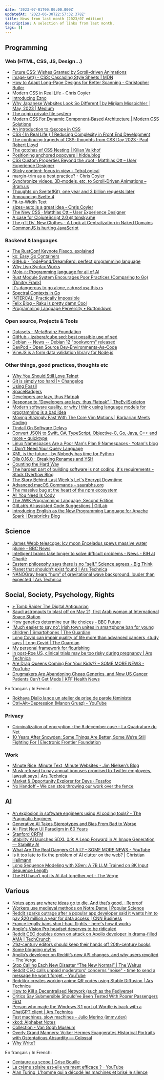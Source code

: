 ```yaml
---
date: '2023-07-01T00:00:00.000Z'
updatedAt: '2023-06-30T22:57:32.378Z'
title: News from last month (2023/07 edition)
description: A selection of links from last month.
tags: []
---
```

## Programming

### Web (HTML, CSS, JS, Design...)

- [Future CSS: Wishes Granted by Scroll-driven Animations](https://kizu.dev/scroll-driven-animations/) <!-- TAGS: 2023-06,dev,web -->
- [image-set() - CSS: Cascading Style Sheets | MDN](https://developer.mozilla.org/en-US/docs/Web/CSS/image/image-set) <!-- TAGS: 2023-06,dev,web -->
- [How to Adapt Long-Page Designs for Better Scanning - Christopher Butler](https://www.chrbutler.com/adapt-long-page-designs-for-better-scanning) <!-- TAGS: 2023-06,dev,web -->
- [Modern CSS in Real Life - Chris Coyier](https://chriscoyier.net/2023/06/06/modern-css-in-real-life/) <!-- TAGS: 2023-06,dev,web -->
- [Introducing Ezno](https://kaleidawave.github.io/posts/introducing-ezno/) <!-- TAGS: 2023-06,dev,web -->
- [Why Japanese Websites Look So Different | by Mirijam Missbichler | May, 2023 | Medium](https://medium.com/@mirijam.missbichler/why-japanese-websites-look-so-different-2c7273e8be1e) <!-- TAGS: 2023-06,dev,web -->
- [The origin private file system](https://web.dev/origin-private-file-system/) <!-- TAGS: 2023-06,dev,web -->
- [Modern CSS For Dynamic Component-Based Architecture | Modern CSS Solutions](https://moderncss.dev/modern-css-for-dynamic-component-based-architecture/) <!-- TAGS: 2023-06,dev,web -->
- [An introduction to @scope in CSS](https://fullystacked.net/posts/scope-in-css/) <!-- TAGS: 2023-06,dev,web -->
- [CSS { In Real Life } | Reducing Complexity in Front End Development](https://css-irl.info/reducing-complexity-in-front-end-development/) <!-- TAGS: 2023-06,dev,web -->
- [The continuing tragedy of CSS: thoughts from CSS Day 2023 · Paul Robert Lloyd](https://paulrobertlloyd.com/2023/162/a1/css_day/) <!-- TAGS: 2023-06,dev,web -->
- [The gotchas of CSS Nesting | Kilian Valkhof](https://kilianvalkhof.com/2023/css-html/the-gotchas-of-css-nesting/) <!-- TAGS: 2023-06,dev,web -->
- [Positioning anchored popovers | hidde.blog](https://hidde.blog/positioning-anchored-popovers/) <!-- TAGS: 2023-06,dev,web -->
- [CSS Custom Properties Beyond the :root · Matthias Ott – User Experience Designer](https://matthiasott.com/notes/custom-properties-beyond-the-root) <!-- TAGS: 2023-06,dev,web -->
- [Sticky content: focus in view - TetraLogical](https://tetralogical.com/blog/2023/06/08/focus-in-view/) <!-- TAGS: 2023-06,dev,web -->
- [margin-trim as a best practice? - Chris Coyier](https://chriscoyier.net/2023/06/12/margin-trim-as-a-best-practice/) <!-- TAGS: 2023-06,dev,web -->
- [Synchronize videos, 3D-models, etc. to Scroll-Driven Animations – Bram.us](https://www.bram.us/2023/06/21/synchronize-videos-3d-models-to-scroll-driven-animations/) <!-- TAGS: 2023-06,dev,web -->
- [Thoughts on Svelte(Kit), one year and 3 billion requests later](https://claudioholanda.ch/en/blog/svelte-kit-after-3-billion-requests/) <!-- TAGS: 2023-06,dev,web -->
- [Announcing Svelte 4](https://svelte.dev/blog/svelte-4) <!-- TAGS: 2023-06,dev,web -->
- [Fit-to-Width Text](https://kizu.dev/fit-to-width-text/) <!-- TAGS: 2023-06,dev,web -->
- [sizes=auto is a great idea - Chris Coyier](https://chriscoyier.net/2023/06/23/sizesauto-is-a-great-idea/) <!-- TAGS: 2023-06,dev,web -->
- [The New CSS · Matthias Ott – User Experience Designer](https://matthiasott.com/notes/the-new-css) <!-- TAGS: 2023-06,dev,web -->
- [A case for ClojureScript 2.0 @ tonsky.me](https://tonsky.me/blog/clojurescript-2/) <!-- TAGS: 2023-06,dev,web -->
- [The gTLDs' New Clothes - A Look at Centralization in Naked Domains](https://www.netmeister.org/blog/naked-domains.html) <!-- TAGS: 2023-06,dev,web -->
- [CommonJS is hurting JavaScript](https://deno.com/blog/commonjs-is-hurting-javascript) <!-- TAGS: 2023-06,dev,web -->

### Backend & languages

- [The RustConf Keynote Fiasco, explained](https://fasterthanli.me/articles/the-rustconf-keynote-fiasco-explained) <!-- TAGS: 2023-06,backend,dev -->
- [ko: Easy Go Containers](https://ko.build/) <!-- TAGS: 2023-06,backend,dev -->
- [GitHub - TodePond/DreamBerd: perfect programming language](https://github.com/TodePond/DreamBerd) <!-- TAGS: 2023-06,backend,dev -->
- [Why Lisp Syntax Works](https://borretti.me/article/why-lisp-syntax-works) <!-- TAGS: 2023-06,backend,dev -->
- [Mojo 🔥: Programming language for all of AI](https://www.modular.com/mojo) <!-- TAGS: 2023-06,backend,dev -->
- [Rust Module System Encourages Poor Practices (Comparing to Go) [Dmitry Frank]](https://dmitryfrank.com/articles/rust_module_system_encourages_bad_practices) <!-- TAGS: 2023-06,backend,dev -->
- [It's dangerous to go alone, `pub` `mod` `use` this.rs](https://www.schneems.com/2023/06/14/its-dangerous-to-go-alone-pub-mod-use-thisrs/) <!-- TAGS: 2023-06,backend,dev -->
- [Spectral Contexts in Go](https://hypirion.com/musings/spectral-contexts-in-go) <!-- TAGS: 2023-06,backend,dev -->
- [INTERCAL: Practically Impossible](https://www.muppetlabs.com/~breadbox/intercal/pgpi.html) <!-- TAGS: 2023-06,backend,dev -->
- [Felix Blog - Raku is pretty damn Cool](https://felix-knorr.net/posts/2023-06-24-raku-is-awesome.html) <!-- TAGS: 2023-06,backend,dev -->
- [Programming Language Perversity • Buttondown](https://buttondown.email/hillelwayne/archive/programming-language-perversity/) <!-- TAGS: 2023-06,backend,dev -->

### Open source, Projects & Tools

- [Datasets - MetaBrainz Foundation](https://metabrainz.org/datasets) <!-- TAGS: 2023-06,opensource -->
- [GitHub - izabera/cube.sed: best possible use of sed](https://github.com/izabera/cube.sed/) <!-- TAGS: 2023-06,opensource -->
- [Debian -- News -- Debian 12 "bookworm" released](https://www.debian.org/News/2023/20230610) <!-- TAGS: 2023-06,opensource -->
- [DevPod - Open Source Dev-Environments-As-Code](https://devpod.sh/) <!-- TAGS: 2023-06,opensource -->
- [VineJS is a form data validation library for Node.js](https://vinejs.dev/) <!-- TAGS: 2023-06,opensource -->

### Other things, good practices, thoughts etc

- [Why You Should Still Love Telnet](https://bash-prompt.net/guides/telnet/) <!-- TAGS: 2023-06,dev,various -->
- [Git is simply too hard |> Changelog](https://changelog.com/posts/git-is-simply-too-hard) <!-- TAGS: 2023-06,dev,various -->
- [Using Fossil](https://wholesomedonut.prose.sh/using-fossil-not-git) <!-- TAGS: 2023-06,dev,various -->
- [SpaceBadgers](https://badgers.space/) <!-- TAGS: 2023-06,dev,various -->
- [Developers are lazy, thus Flatpak](https://blog.brixit.nl/developers-are-lazy-thus-flatpak/) <!-- TAGS: 2023-06,dev,various -->
- [Response to “Developers are lazy, thus Flatpak” | TheEvilSkeleton](https://theevilskeleton.gitlab.io/2023/06/04/response-to-developers-are-lazy-thus-flatpak.html) <!-- TAGS: 2023-06,dev,various -->
- [Modern software quality, or why I think using language models for programming is a bad idea](https://softwarecrisis.dev/letters/ai-and-software-quality/) <!-- TAGS: 2023-06,dev,various -->
- [Moving Blazingly Fast With The Core Vim Motions | Barbarian Meets Coding](https://www.barbarianmeetscoding.com/boost-your-coding-fu-with-vscode-and-vim/moving-blazingly-fast-with-the-core-vim-motions/) <!-- TAGS: 2023-06,dev,various -->
- [Tindall On Software Delays](https://two-wrongs.com/tindall-on-software-delays.html) <!-- TAGS: 2023-06,dev,various -->
- [Convert JSON to Swift, C#, TypeScript, Objective-C, Go, Java, C++ and more<!-- --> • quicktype](https://quicktype.io/) <!-- TAGS: 2023-06,dev,various -->
- [Linux Namespaces Are a Poor Man's Plan 9 Namespaces · Yotam's blog](https://yotam.net/posts/linux-namespaces-are-a-poor-mans-plan9-namespaces/) <!-- TAGS: 2023-06,dev,various -->
- [I Don't Need Your Query Language](https://antonz.org/fancy-ql/) <!-- TAGS: 2023-06,dev,various -->
- [XML is the future - by Nobody has time for Python](https://www.bitecode.dev/p/hype-cycles) <!-- TAGS: 2023-06,dev,various -->
- [Oils 0.16.0 - Breaking Renames and YSH](https://www.oilshell.org/blog/2023/06/release-0.16.0.html) <!-- TAGS: 2023-06,dev,various -->
- [Counting the Hard Way](https://rupertmckay.com/blog/counting-to-ten/) <!-- TAGS: 2023-06,dev,various -->
- [The hardest part of building software is not coding, it's requirements - Stack Overflow Blog](https://stackoverflow.blog/2023/06/26/the-hardest-part-of-building-software-is-not-coding-its-requirements/) <!-- TAGS: 2023-06,dev,various -->
- [The Story Behind Last Week's Let's Encrypt Downtime](https://www.agwa.name/blog/post/last_weeks_lets_encrypt_downtime) <!-- TAGS: 2023-06,dev,various -->
- [Advanced macOS Commands - saurabhs.org](https://saurabhs.org/advanced-macos-commands) <!-- TAGS: 2023-06,dev,various -->
- [The massive bug at the heart of the npm ecosystem](https://blog.vlt.sh/blog/the-massive-hole-in-the-npm-ecosystem) <!-- TAGS: 2023-06,dev,various -->
- [All You Need Is Cody](https://about.sourcegraph.com/blog/all-you-need-is-cody) <!-- TAGS: 2023-06,dev,various -->
- [The AWK Programming Language, Second Edition](https://awk.dev/) <!-- TAGS: 2023-06,dev,various -->
- [GitLab’s AI-assisted Code Suggestions | GitLab](https://about.gitlab.com/solutions/code-suggestions/) <!-- TAGS: 2023-06,dev,various -->
- [Introducing English as the New Programming Language for Apache Spark | Databricks Blog](https://www.databricks.com/blog/introducing-english-new-programming-language-apache-spark) <!-- TAGS: 2023-06,dev,various -->

## Science

- [James Webb telescope: Icy moon Enceladus spews massive water plume - BBC News](https://www.bbc.com/news/science-environment-65765203) <!-- TAGS: 2023-06,science -->
- [Intelligent brains take longer to solve difficult problems - News - BIH at Charité](https://www.bihealth.org/en/notices/intelligent-brains-take-longer-to-solve-difficult-problems) <!-- TAGS: 2023-06,science -->
- [Eastern philosophy says there is no "self." Science agrees - Big Think](https://bigthink.com/the-well/eastern-philosophy-neuroscience-no-self/) <!-- TAGS: 2023-06,science -->
- [Planet that shouldn’t exist found | Ars Technica](https://arstechnica.com/science/2023/06/planet-that-should-have-been-swallowed-by-its-star-somehow-still-orbits/) <!-- TAGS: 2023-06,science -->
- [NANOGrav hears “hum” of gravitational wave background, louder than expected | Ars Technica](https://arstechnica.com/science/2023/06/nanograv-picks-up-signal-of-cosmic-choir-of-supermassive-black-holes/) <!-- TAGS: 2023-06,science -->

## Social, Society, Psychology, Rights

- [» Tomb Raider The Digital Antiquarian](https://www.filfre.net/2023/06/tomb-raider/) <!-- TAGS: 2023-06,social -->
- [ Saudi astronauts to blast off on May 21, first Arab woman at International Space Station](https://www.arabianbusiness.com/culture-society/saudi-astronauts-to-blast-off-on-may-21-first-arab-woman-at-international-space-station) <!-- TAGS: 2023-06,social -->
- [How genetics determine our life choices - BBC Future](https://www.bbc.com/future/article/20230509-how-genetics-determine-our-life-choices) <!-- TAGS: 2023-06,social -->
- [‘Much easier to say no’: Irish town unites in smartphone ban for young children | Smartphones | The Guardian](https://www.theguardian.com/technology/2023/jun/03/much-easier-to-say-no-irish-town-unites-in-smartphone-ban-for-young-children) <!-- TAGS: 2023-06,social -->
- [Long Covid can impair quality of life more than advanced cancers, study says | Long Covid | The Guardian](https://www.theguardian.com/society/2023/jun/08/long-covid-impact-quality-of-life-cancer-study) <!-- TAGS: 2023-06,social -->
- [My personal framework for flourishing](https://ljvmiranda921.github.io/life/2021/09/21/build-earn-play/) <!-- TAGS: 2023-06,social -->
- [In post-Roe US, clinical trials may be too risky during pregnancy | Ars Technica](https://arstechnica.com/health/2023/06/in-post-roe-us-clinical-trials-may-be-too-risky-for-people-who-can-get-pregnant/) <!-- TAGS: 2023-06,social -->
- [Are Drag Queens Coming For Your Kids?? – SOME MORE NEWS - YouTube](https://www.youtube.com/watch?v=eJKHc9OQe_M) <!-- TAGS: 2023-06,social -->
- [Drugmakers Are Abandoning Cheap Generics, and Now US Cancer Patients Can’t Get Meds | KFF Health News](https://kffhealthnews.org/news/article/drugmakers-are-abandoning-cheap-generics-and-now-us-cancer-patients-cant-get-meds/) <!-- TAGS: 2023-06,social -->

En français / In French:

- [Rokhaya Diallo lance un atelier de prise de parole féministe](https://www.welcometothejungle.com/fr/articles/rokhaya-diallo-etre-femme-prise-parole-contradictoire) <!-- TAGS: 2023-06,fr,social -->
- [Ctrl+Alt+Depression (Manon Gruaz) - YouTube](https://www.youtube.com/watch?v=GvcHdVSS7mM) <!-- TAGS: 2023-06,fr,social -->

### Privacy

- [Criminalization of encryption : the 8 december case – La Quadrature du Net](https://www.laquadrature.net/en/2023/06/05/criminalization-of-encryption-the-8-december-case/) <!-- TAGS: 2023-06,privacy -->
- [10 Years After Snowden: Some Things Are Better, Some We’re Still Fighting For | Electronic Frontier Foundation](https://www.eff.org/deeplinks/2023/05/10-years-after-snowden-some-things-are-better-some-were-still-fighting) <!-- TAGS: 2023-06,privacy -->

### Work

- [Minute Rice, Minute Text, Minute Websites - Jim Nielsen’s Blog](https://blog.jim-nielsen.com/2023/minute-rice-text-and-websites/) <!-- TAGS: 2023-06,work -->
- [Musk refused to pay annual bonuses promised to Twitter employees, lawsuit says | Ars Technica](https://arstechnica.com/tech-policy/2023/06/musk-owned-twitter-stiffed-employees-on-promised-bonuses-class-action-says/) <!-- TAGS: 2023-06,work -->
- [Market & Opportunity Explorer for Devs · Fossfox](https://fossfox.com/) <!-- TAGS: 2023-06,work -->
- [No Handoff – We can stop throwing our work over the fence](https://nohandoff.org/) <!-- TAGS: 2023-06,work -->

## AI

- [An explosion in software engineers using AI coding tools? - The Pragmatic Engineer](https://blog.pragmaticengineer.com/ai-coding-tools-explosion/) <!-- TAGS: 2023-06,ai -->
- [Generative AI Takes Stereotypes and Bias From Bad to Worse](https://www.bloomberg.com/graphics/2023-generative-ai-bias/) <!-- TAGS: 2023-06,ai -->
- [AI: First New UI Paradigm in 60 Years](https://www.nngroup.com/articles/ai-paradigm/) <!-- TAGS: 2023-06,ai -->
- [Stanford CRFM](https://crfm.stanford.edu/2023/06/15/eu-ai-act.html?) <!-- TAGS: 2023-06,ai -->
- [Stability AI launches SDXL 0.9: A Leap Forward in AI Image Generation — Stability AI](https://stability.ai/blog/sdxl-09-stable-diffusion) <!-- TAGS: 2023-06,ai -->
- [What Are The Real Dangers Of A.I.? – SOME MORE NEWS - YouTube](https://www.youtube.com/watch?v=XvvwG7UmIv4) <!-- TAGS: 2023-06,ai -->
- [Is it too late to fix the problem of AI clutter on the web? | Christian Heilmann](https://christianheilmann.com/2023/06/28/is-it-too-late-to-fix-the-problem-of-ai-clutter-on-the-web/) <!-- TAGS: 2023-06,ai -->
- [Long Sequence Modeling with XGen: A 7B LLM Trained on 8K Input Sequence Length](https://blog.salesforceairesearch.com/xgen/) <!-- TAGS: 2023-06,ai -->
- [The EU hasn’t got its AI Act together yet - The Verge](https://www.theverge.com/2023/6/29/23777239/eu-ai-act-artificial-intelligence-regulations-europe) <!-- TAGS: 2023-06,ai -->

## Various

- [Notes apps are where ideas go to die. And that’s good. · Reproof](https://www.reproof.app/blog/notes-apps-help-us-forget) <!-- TAGS: 2023-06,various -->
- [Workers use medieval methods on Notre Dame | Popular Science](https://www.popsci.com/technology/notre-dame-reconstruction-medieval-tools/) <!-- TAGS: 2023-06,various -->
- [Reddit sparks outrage after a popular app developer said it wants him to pay $20 million a year for data access | CNN Business](https://edition.cnn.com/2023/06/01/tech/reddit-outrage-data-access-charge/index.html) <!-- TAGS: 2023-06,various -->
- [France legally bans short-haul flights - here's how it works](https://www.forbes.com.au/news/innovation/france-legally-bans-short-haul-flights/) <!-- TAGS: 2023-06,various -->
- [Apple's Vision Pro headset deserves to be ridiculed](https://www.disconnect.blog/p/apples-vision-pro-headset-deserves) <!-- TAGS: 2023-06,various -->
- [Reddit CEO doubles down on attack on Apollo developer in drama-filled AMA | TechCrunch](https://techcrunch.com/2023/06/09/reddit-ceo-doubles-down-on-attack-on-apollo-developer-in-drama-filled-ama/) <!-- TAGS: 2023-06,various -->
- [21st-century editors should keep their hands off 20th-century books](https://www.washingtonpost.com/opinions/2023/06/12/books-editing-retouching-free-expression/) <!-- TAGS: 2023-06,various -->
- [Some blogging myths](https://jvns.ca/blog/2023/06/05/some-blogging-myths/) <!-- TAGS: 2023-06,various -->
- [Apollo’s developer on Reddit’s new API changes, and why users revolted - The Verge](https://www.theverge.com/2023/6/13/23759180/reddit-protest-private-apollo-christian-selig-subreddit) <!-- TAGS: 2023-06,various -->
- [Stop Calling Each New Disaster “The New Normal” | The Walrus](https://thewalrus.ca/stop-calling-each-new-disaster-the-new-normal/) <!-- TAGS: 2023-06,various -->
- [Reddit CEO calls unpaid moderators' concerns "noise" - time to send a message he won't forget. - YouTube](https://youtu.be/ZOm_UKGyrZg) <!-- TAGS: 2023-06,various -->
- [Redditor creates working anime QR codes using Stable Diffusion | Ars Technica](https://arstechnica.com/information-technology/2023/06/redditor-creates-working-anime-qr-codes-using-stable-diffusion/) <!-- TAGS: 2023-06,various -->
- [How to Kill a Decentralised Network (such as the Fediverse)](https://ploum.net/2023-06-23-how-to-kill-decentralised-networks.html) <!-- TAGS: 2023-06,various -->
- [Critics Say Submersible Should’ve Been Tested With Poorer Passengers First](https://www.theonion.com/critics-say-submersible-should-ve-been-tested-with-poor-1850566314) <!-- TAGS: 2023-06,various -->
- [Person who made the Windows 3.1 port of Wordle is back with a ChatGPT client | Ars Technica](https://arstechnica.com/gadgets/2023/06/wingpt-is-a-windows-3-1-ai-chatbot-for-your-old-ibm-compatible-desktop/) <!-- TAGS: 2023-06,various -->
- [Fast machines, slow machines - Julio Merino (jmmv.dev)](https://jmmv.dev/2023/06/fast-machines-slow-machines.html) <!-- TAGS: 2023-06,various -->
- [xkcd: Alphabet Notes](https://xkcd.com/2794/) <!-- TAGS: 2023-06,various -->
- [Collection - Van Gogh Museum](https://www.vangoghmuseum.nl/en/collection?q=&artist=Vincent+van+Gogh) <!-- TAGS: 2023-06,various -->
- [Overly Grand Manners: Volker Hermes Exaggerates Historical Portraits with Ostentatious Absurdity — Colossal](https://www.thisiscolossal.com/2023/06/volker-hermes-hidden-portraits/) <!-- TAGS: 2023-06,various -->
- [Why Write?](https://bastian.rieck.me/blog/posts/2023/writing_why/) <!-- TAGS: 2023-06,various -->

En français / In French:

- [Centaure au scope | Grise Bouille](https://grisebouille.net/centaure-au-scope/) <!-- TAGS: 2023-06,fr,various -->
- [La crème solaire est-elle vraiment efficace ? - YouTube](https://www.youtube.com/watch?v=LF6qK6j3vco) <!-- TAGS: 2023-06,fr,various -->
- [Alan Turing: L'homme qui a décodé les machines et brisé le silence](https://www.sfeir.dev/success-story/alan-turing-lhomme-qui-a-decode-les-machines-et-brise-le-silence/) <!-- TAGS: 2023-06,fr,various -->
